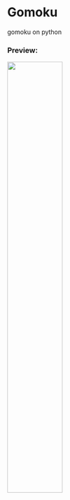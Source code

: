 # Gomoku
gomoku on python

### Preview:

<img src="http://7xrvvt.com1.z0.glb.clouddn.com/gomokus.png" width="50%" height="50%">
